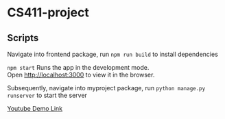 # CS411-project

## Scripts
Navigate into frontend package, run
`npm run build`
to install dependencies

`npm start`
Runs the app in the development mode.<br />
Open [http://localhost:3000](http://localhost:3000) to view it in the browser.

Subsequently, navigate into myproject package, run
`python manage.py runserver`
to start the server

[Youtube Demo Link](https://www.youtube.com/watch?v=lQMeLGqo7Ag)


